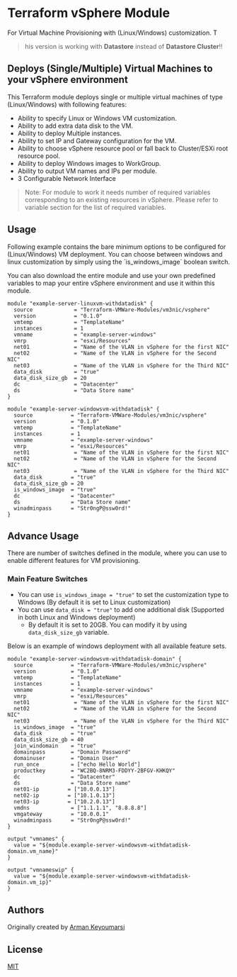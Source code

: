 # Terraform vSphere Module

For Virtual Machine Provisioning with (Linux/Windows) customization. T

> his version is working with **Datastore** instead of **Datastore Cluster**!!

## Deploys (Single/Multiple) Virtual Machines to your vSphere environment

This Terraform module deploys single or multiple virtual machines of type (Linux/Windows) with following features:

* Ability to specify Linux or Windows VM customization.
* Ability to add extra data disk to the VM.
* Ability to deploy Multiple instances.
* Ability to set IP and Gateway configuration for the VM.
* Ability to choose vSphere resource pool or fall back to Cluster/ESXi root resource pool.
* Ability to deploy Windows images to WorkGroup.
* Ability to output VM names and IPs per module.
* 3 Configurable Network Interface

> Note: For module to work it needs number of required variables corresponding to an existing resources in vSphere. Please refer to variable section for the list of required variables.

## Usage

Following example contains the bare minimum options to be configured for (Linux/Windows) VM deployment. You can choose between windows and linux customization by simply using the ´is_windows_image´ boolean switch.

You can also download the entire module and use your own predefined variables to map your entire vSphere environment and use it within this module.

```hcl
module "example-server-linuxvm-withdatadisk" {
  source             = "Terraform-VMWare-Modules/vm3nic/vsphere"
  version            = "0.1.0"
  vmtemp             = "TemplateName"
  instances          = 1
  vmname             = "example-server-windows"
  vmrp               = "esxi/Resources"  
  net01              = "Name of the VLAN in vSphere for the first NIC"
  net02              = "Name of the VLAN in vSphere for the Second NIC"
  net03              = "Name of the VLAN in vSphere for the Third NIC"
  data_disk          = "true"
  data_disk_size_gb  = 20
  dc                 = "Datacenter"
  ds                 = "Data Store name"
}

module "example-server-windowsvm-withdatadisk" {
  source            = "Terraform-VMWare-Modules/vm3nic/vsphere"
  version           = "0.1.0"
  vmtemp            = "TemplateName"
  instances         = 1
  vmname            = "example-server-windows"
  vmrp              = "esxi/Resources"  
  net01              = "Name of the VLAN in vSphere for the first NIC"
  net02              = "Name of the VLAN in vSphere for the Second NIC"
  net03              = "Name of the VLAN in vSphere for the Third NIC"
  data_disk         = "true"
  data_disk_size_gb = 20
  is_windows_image  = "true"
  dc                = "Datacenter"
  ds                = "Data Store name"
  winadminpass      = "Str0ngP@ssw0rd!"
}
```

## Advance Usage

There are number of switches defined in the module, where you can use to enable different features for VM provisioning.

### Main Feature Switches

* You can use `is_windows_image = "true"` to set the customization type to Windows (By default it is set to Linux customization)
* You can use `data_disk = "true"` to add one additional disk (Supported in both Linux and Windows deployment)
  * By default it is set to 20GB. You can modify it by using `data_disk_size_gb` variable.

Below is an example of windows deployment with all available feature sets.

```hcl
module "example-server-windowsvm-withdatadisk-domain" {
  source            = "Terraform-VMWare-Modules/vm3nic/vsphere"
  version           = "0.1.0"
  vmtemp            = "TemplateName"
  instances         = 1
  vmname            = "example-server-windows"
  vmrp              = "esxi/Resources"  
  net01              = "Name of the VLAN in vSphere for the first NIC"
  net02              = "Name of the VLAN in vSphere for the Second NIC"
  net03              = "Name of the VLAN in vSphere for the Third NIC"
  is_windows_image  = "true"
  data_disk         = "true"
  data_disk_size_gb = 40
  join_windomain    = "true"
  domainpass        = "Domain Password"
  domainuser        = "Domain User"
  run_once          = ["echo Hello World"]
  productkey        = "WC2BQ-8NRM3-FDDYY-2BFGV-KHKQY"
  dc                = "Datacenter"
  ds                = "Data Store name"
  net01-ip         = ["10.0.0.13"]
  net02-ip         = ["10.1.0.13"]
  net03-ip         = ["10.2.0.13"]
  vmdns             = ["1.1.1.1", "8.8.8.8"]
  vmgateway         = "10.0.0.1"
  winadminpass      = "Str0ngP@ssw0rd!"
}

output "vmnames" {
  value = "${module.example-server-windowsvm-withdatadisk-domain.vm_name}"
}

output "vmnameswip" {
  value = "${module.example-server-windowsvm-withdatadisk-domain.vm_ip}"
}

```

## Authors

Originally created by [Arman Keyoumarsi](https://github.com/Arman-Keyoumarsi)

## License

[MIT](LICENSE)